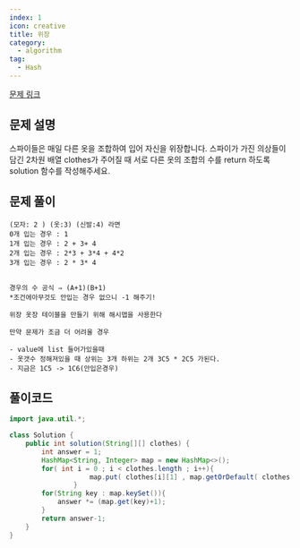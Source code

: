 ```yaml
---
index: 1
icon: creative
title: 위장
category:
  - algorithm
tag:
  - Hash
---
```


[문제 링크](https://programmers.co.kr/learn/courses/30/lessons/42578)

## 문제 설명

스파이들은 매일 다른 옷을 조합하여 입어 자신을 위장합니다.
스파이가 가진 의상들이 담긴 2차원 배열 clothes가 주어질 때 서로 다른 옷의 조합의 수를 return 하도록 solution 함수를 작성해주세요.

## 문제 풀이

    (모자: 2 ) (옷:3) (신발:4) 라면
    0개 입는 경우 : 1
    1개 입는 경우 : 2 + 3+ 4
    2개 입는 경우 : 2*3 + 3*4 + 4*2
    3개 입는 경우 : 2 * 3* 4


    경우의 수 공식 ⇒ (A+1)(B+1)
    *조건에아무것도 안입는 경우 없으니 -1 해주기!

    위장 옷장 테이블을 만들기 위해 해시맵을 사용한다

    만약 문제가 조금 더 어려울 경우

    - value에 list 들어가있을때
    - 옷갯수 정해져있을 때 상위는 3개 하위는 2개 3C5 * 2C5 가된다.
    - 지금은 1C5 -> 1C6(안입은경우)

## 풀이코드

```java
import java.util.*;

class Solution {
    public int solution(String[][] clothes) {
        int answer = 1;
        HashMap<String, Integer> map = new HashMap<>();
        for( int i = 0 ; i < clothes.length ; i++){
					map.put( clothes[i][1] , map.getOrDefault( clothes[i][1] ,0) + 1 );
				}
        for(String key : map.keySet()){
            answer *= (map.get(key)+1);
        }
        return answer-1;
    }
}
```
